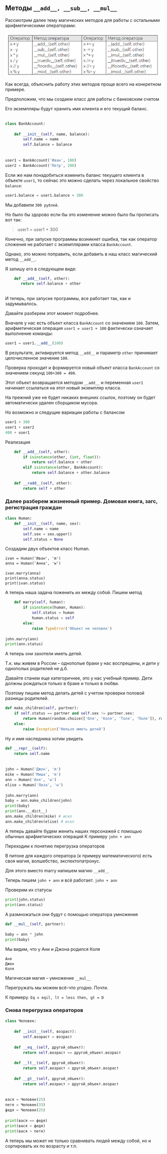 ## Методы `__add__, __sub__, __mul__`



Рассмотрим далее тему магических методов для работы с остальными арифметическими операторами:

![](img/magic_methods.png)

Как всегда, объяснить работу этих методов проще всего на конкретном примере.

Предположим, что мы создаем класс для работы с банковским счетом

Его экземпляры будут хранить имя клиента и его текущий баланс. 


```python

class BankAccount:
   
    def __init__(self, name, balance):  
        self.name = name
        self.balance = balance
         

user1 = BankAccount('Иван', 100)
user2 = BankAccount('Петр', 200)
```


Если же нам понадобиться изменить баланс текущего клиента в объекте `user1`, то сейчас это можно сделать через локальное свойство `balance`:

```python
user1.balance = user1.balance + 300
```
Мы добавили `300 рублей`. 

Но было бы здорово если бы это изменение можно было бы прописать вот так:

> user1 = user1 + 300

Конечно, при запуске программы возникнет ошибка, так как оператор сложения не работает с экземплярами класса `BankAccount`.

Однако, это можно поправить, если добавить в наш класс магический метод `__add__`. 

Я запишу его в следующем виде:

```python
    def __add__(self, other):
       return self.balance + other
      
```

И теперь, при запуске программы, все работает так, как и задумывалось. 

Давайте разберем этот момент подробнее.

Вначале у нас есть объект класса `BankAccount` со значением  `100`. Затем, арифметическая операция `user1 = user1 + 100` фактически означает выполнение команды:

```python
user1 = user1.__add__(100)
```

В результате, активируется метод `__add__` и параметр `other` принимает целочисленное значение `100`. 

Проверка проходит и формируется новый объект класса `BankAccount` со значением секунд `100+300 = 400`. 

Этот объект возвращается методом `__add__` и переменная `user1` начинает ссылаться на этот новый экземпляр класса. 

На прежний уже не будет никаких внешних ссылок, поэтому он будет автоматически удален сборщиком мусора.


Но возможно и следущие вариации работы с балансом

``` python
user1 + 300
user1 + user2
400 + user1
```

Реализация

```python
    def __add__(self, other):
        if isinstance(other, (int, float)):
            return self.balance + other
        elif isinstance(other, BankAccount):
            return self.balance + other.balance
        
    def __radd__(self, other):
        return self + other
```


### Далее разберем жизненный пример. Домовая книга, загс, регистрация граждан

```python
class Human:
    def __init__(self, name, sex):
        self.name = name
        self.sex = sex.upper()
        self.status = None
```

Создадим двух объектов класс Human.

```
ivan = Human('Иван', 'm')
anna = Human('Анна', 'w')

ivan.marry(anna)
print(anna.status)
print(ivan.status)
```

А теперь наша задача поженить их между собой. Пишем метод
```python
    def marry(self, human):
        if isinstance(human, Human):
            self.status = human
            human.status = self
        else:
            raise TypeError('Объект не человек')

john.marry(ann)
print(ann.status)
```


А теперь они захотели иметь детей. 

Т.к. мы живем в России – однополые браки у нас воспрещены, и дети у однополых родителей не д.б. 

Давайте станем еще категоричнее, это у нас учебный пример. Дети должны рождаться только в браке и только в любви.

Поэтому пишем метод делать детей с учетом проверки половой разницы родителей.

```python
def make_children(self, partner):
    if self.status == partner and self.sex != partner.sex:
        return Human(random.choice(['Оля', 'Коля', 'Толя', 'Поля']), random.choice(['M', 'W']))
    else:
        raise Exception('Нельзя иметь детей')
```

Ну и имя наследника хотим увидеть

```python
def __repr__(self):
    return self.name


john = Human('Джон', 'm')
mike = Human('Миша', 'm')
ann = Human('Аня', 'w')
elise = Human('Лиза', 'w')

john.marry(ann)
baby = ann.make_children(john)
print(baby)
print(ann.__dict__)
ann.make_children(mike) # искл
ann.make_children(elise) # искл
```


А теперь давайте будем женить наших персонажей с помощью обычных арифметических операций
К примеру `john + ann`

Переходим к понятию перегрузка операторов

В питоне для каждого оператора (к примеру математического) есть своя магия, волшебство, экспектопатронус.

Для этого вместо marry напишем магию `__add__`

Теперь пишем `john + ann` и всё работает.
`john + ann`

Проверим их статусы

```python
print(john.status)
print(ann.status)
```
А размножаться они будут с помощью оператора умножения

```python
def __mul__(self, partner):

baby = ann * john
print(baby)
```

Мы видим, что у Ани и Джона родился Коля

```
Аня
Джон
Коля
```
Магическая магия – умножение `__mul__`

Перегружать мы можем всё-что угодно. Почти. 

К примеру. 
`
Eq = eqil, lt = less then, gt = D
`

### Снова перегрузка операторов

```python
class Человек:

    def __init__(self, возраст):
        self.возраст = возраст

    def __eq__(self, другой_объект):
        return self.возраст == другой_объект.возраст

    def __lt__(self, другой_объект):
        return self.возраст < другой_объект.возраст

    def __gt__(self, другой_объект):
        return self.возраст > другой_объект.возраст


вася = Человек(25)
петя = Человек(33)
федя = Человек(25)

print(вася == федя)
print(вася > федя)
print(вася > петя)
```

А теперь мы может не только сравнивать людей между собой, но и сортировать их по возрасту и т.п.

